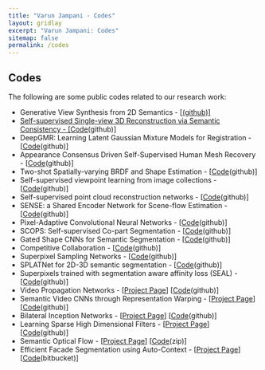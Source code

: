 ```yaml
---
title: "Varun Jampani - Codes"
layout: gridlay
excerpt: "Varun Jampani: Codes"
sitemap: false
permalink: /codes
---
```


## Codes

<p>The following are some public codes related to our research work:</p>

<ul>
	<li>Generative View Synthesis from 2D Semantics - [<a href="https://github.com/tedyhabtegebrial/gvsnet"Code</a>(github)]</li>
	<li>Self-supervised Single-view 3D Reconstruction via Semantic Consistency - [<a href="https://github.com/NVlabs/UMR">Code</a>(github)]</li>
	<li>DeepGMR: Learning Latent Gaussian Mixture Models for Registration - [<a href="https://github.com/wentaoyuan/deepgmr">Code</a>(github)]</li>
	<li>Appearance Consensus Driven Self-Supervised Human Mesh Recovery - [<a href="https://github.com/val-iisc/ss_human_mesh">Code</a>(github)]</li>
	<li>Two-shot Spatially-varying BRDF and Shape Estimation - [<a href="https://github.com/NVlabs/two-shot-brdf-shape">Code</a>(github)]</li>
        <li>Self-supervised viewpoint learning from image collections - [<a href="https://github.com/NVlabs/SSV">Code</a>(github)]</li>
	<li>Self-supervised point cloud reconstruction networks - [<a href="https://github.com/val-iisc/ssl_3d_recon">Code</a>(github)]</li>
	<li>SENSE: a Shared Encoder Network for Scene-flow Estimation - [<a href="https://github.com/NVlabs/SENSE">Code</a>(github)]</li>
        <li>Pixel-Adaptive Convolutional Neural Networks - [<a href="https://github.com/NVlabs/pacnet">Code</a>(github)]</li>
	<li>SCOPS: Self-supervised Co-part Segmentation - [<a href="https://github.com/NVlabs/SCOPS">Code</a>(github)]</li>
  <li>Gated Shape CNNs for Semantic Segmentation - [<a href="https://github.com/nv-tlabs/GSCNN">Code</a>(github)]</li>
	<li>Competitive Collaboration - [<a href="https://github.com/anuragranj/cc">Code</a>(github)]</li>
	<li>Superpixel Sampling Networks - [<a href="https://github.com/NVlabs/ssn_superpixels">Code</a>(github)]</li>
	<li>SPLATNet for 2D-3D semantic segmentation - [<a href="https://github.com/NVlabs/splatnet">Code</a>(github)]</li>
	<li>Superpixels trained with segmentation aware affinity loss (SEAL) - [<a href="https://github.com/wctu/SEAL">Code</a>(github)]</li>
	<li>Video Propagation Networks - [<a href="http://varunjampani.github.io/vpn">Project Page</a>] [<a href="https://github.com/varunjampani/video_prop_networks">Code</a>(github)]</li>
	<li>Semantic Video CNNs through Representation Warping - [<a href="http://segmentation.is.tuebingen.mpg.de/netwarp/">Project Page</a>] [<a href="https://github.com/raghudeep/netwarp_public">Code</a>(github)]</li>
	<li>Bilateral Inception Networks - [<a href="http://segmentation.is.tuebingen.mpg.de">Project Page</a>] [<a href="https://github.com/raghudeep/bilateralinceptions">Code</a>(github)]</li>
	<li>Learning Sparse High Dimensional Filters - [<a href="http://bilateralnn.is.tuebingen.mpg.de">Project Page</a>] [<a href="https://github.com/MPI-IS/bilateralNN">Code</a>(github)]</li>
	<li>Semantic Optical Flow - [<a href="https://ps.is.tuebingen.mpg.de/research_projects/semantic-optical-flow">Project Page</a>] [<a href="https://ps.is.tuebingen.mpg.de/uploads_file/attachment/attachment/281/semantic_flow_code_release.zip">Code</a>(zip)]</li>
	<li>Efficient Facade Segmentation using Auto-Context - [<a href="https://ps.is.tuebingen.mpg.de/research_projects/facade-segmentation">Project Page</a>] [<a href="https://bitbucket.org/rgadde/wacv15_code">Code</a>(bitbucket)]</li>
</ul>

<p>&nbsp;</p>
